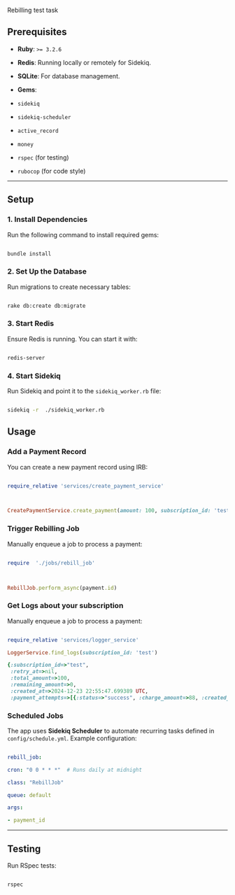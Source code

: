 
Rebilling test task

## Prerequisites

- **Ruby**: `>= 3.2.6`

- **Redis**: Running locally or remotely for Sidekiq.

- **SQLite**: For database management.

- **Gems**:

- `sidekiq`

- `sidekiq-scheduler`

- `active_record`

- `money`

- `rspec` (for testing)

- `rubocop` (for code style)

---

## Setup

### 1. Install Dependencies

Run the following command to install required gems:

```bash

bundle install

```

### 2. Set Up the Database

Run migrations to create necessary tables:

```bash

rake db:create db:migrate

```

### 3. Start Redis

Ensure Redis is running. You can start it with:

```bash

redis-server

```

### 4. Start Sidekiq

Run Sidekiq and point it to the `sidekiq_worker.rb` file:

```bash

sidekiq -r  ./sidekiq_worker.rb

```

## Usage

### Add a Payment Record

You can create a new payment record using IRB:

```ruby

require_relative 'services/create_payment_service'



CreatePaymentService.create_payment(amount: 100, subscription_id: 'test')

```




### Trigger Rebilling Job



Manually enqueue a job to process a payment:



```ruby

require  './jobs/rebill_job'



RebillJob.perform_async(payment.id)

```

### Get Logs about your subscription

Manually enqueue a job to process a payment:

```ruby

require_relative 'services/logger_service'

LoggerService.find_logs(subscription_id: 'test')

{:subscription_id=>"test",
 :retry_at=>nil,
 :total_amount=>100,
 :remaining_amount=>0,
 :created_at=>2024-12-23 22:55:47.699389 UTC,
 :payment_attempts=>[{:status=>"success", :charge_amount=>88, :created_at=>2024-12-23 22:55:47.714726 UTC}]}

```



### Scheduled Jobs



The app uses **Sidekiq Scheduler** to automate recurring tasks defined in `config/schedule.yml`. Example configuration:



```yaml

rebill_job:

cron: "0 0 * * *"  # Runs daily at midnight

class: "RebillJob"

queue: default

args:

- payment_id

```



---



## Testing



Run RSpec tests:



```bash

rspec

```


